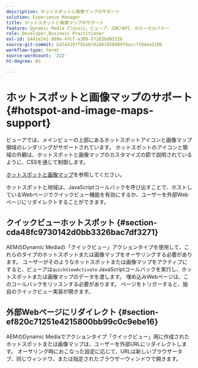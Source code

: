 ```yaml
---
description: ホットスポットと画像マップのサポート
solution: Experience Manager
title: ホットスポットと画像マップのサポート
feature: Dynamic Media Classic，ビューア，SDK/API，カルーセルバナー
role: Developer,Business Practitioner
exl-id: b441e241-809e-47cf-a309-57283bd0532b
source-git-commit: b4344397f82eb7d2d61020909f4acc7fddea210b
workflow-type: tm+mt
source-wordcount: '222'
ht-degree: 0%

---
```


# ホットスポットと画像マップのサポート{#hotspot-and-image-maps-support}

ビューアでは、メインビューの上部にあるホットスポットアイコンと画像マップ領域のレンダリングがサポートされています。 ホットスポットのアイコンと領域の外観は、ホットスポットと画像マップのカスタマイズの節で説明されているように、CSSを通じて制御します。

[ホットスポットと画像マップ](../../c-html5-aem-asset-viewers/c-html5-aem-carousel/c-html5-aem-carousel-customizingviewer/r-html5-aem-carousel-customize-hotspots-imagemaps.md#reference-2ac3cc414ef2467390bf53145f1d8d74)を参照してください。

ホットスポットと地域は、JavaScriptコールバックを呼び出すことで、ホストしているWebページでクイックビュー機能を有効にするか、ユーザーを外部Webページにリダイレクトすることができます。

## クイックビューホットスポット {#section-cda48fc9730142d0bb3326bac7df3271}

AEMのDynamic Mediaの「クイックビュー」アクションタイプを使用して、これらのタイプのホットスポットまたは画像マップをオーサリングする必要があります。 ユーザーがそのようなホットスポットまたは画像マップをアクティブにすると、ビューアは`quickViewActivate` JavaScriptコールバックを実行し、ホットスポットまたは画像マップのデータを渡します。 埋め込みWebページは、このコールバックをリッスンする必要があります。 ページをトリガーすると、独自のクイックビュー実装が開きます。

## 外部Webページにリダイレクト {#section-ef820c71251e4215800bb99c0c9ebe16}

AEMのDynamic Mediaでアクションタイプ「クイックビュー」用に作成されたホットスポットまたは画像マップは、ユーザーを外部URLにリダイレクトします。 オーサリング時におこなった設定に応じて、URLは新しいブラウザータブ、同じウィンドウ、または指定されたブラウザーウィンドウで開きます。
